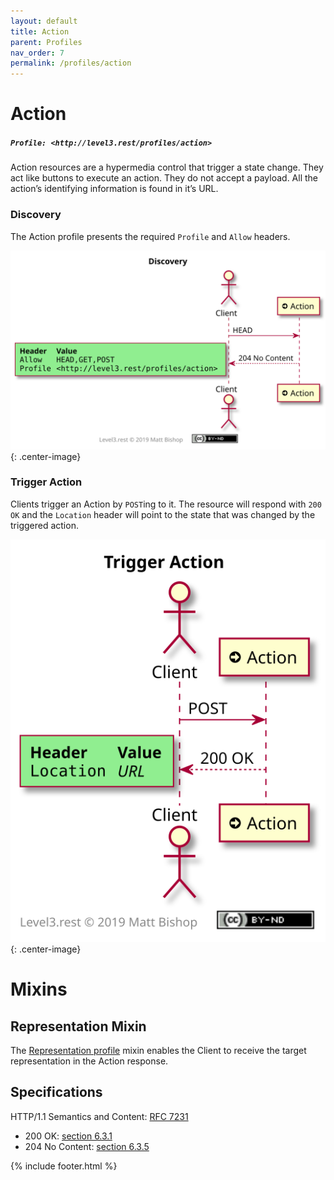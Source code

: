 ```yaml
---
layout: default
title: Action
parent: Profiles
nav_order: 7
permalink: /profiles/action
---
```

# Action

##### `Profile: <http://level3.rest/profiles/action>`

Action resources are a hypermedia control that trigger a state change. They act like buttons to execute an action. They do not accept a payload. All the action’s identifying information is found in it’s URL. 

### Discovery

The Action profile presents the required `Profile` and `Allow` headers.

![](action/discovery.svg){: .center-image}

### Trigger Action

Clients trigger an Action by `POST`ing to it. The resource will respond with `200 OK` and the `Location` header will point to the state that was changed by the triggered action.

![](action/trigger.svg){: .center-image}

# Mixins

## Representation Mixin

The [Representation profile](representation.md) mixin enables the Client to receive the target representation in the Action response.

## Specifications

HTTP/1.1 Semantics and Content: [RFC 7231](https://tools.ietf.org/html/rfc7231)

- 200 OK: [section 6.3.1](https://tools.ietf.org/html/rfc7231#section-6.3.1)
- 204 No Content: [section 6.3.5](https://tools.ietf.org/html/rfc7231#section-6.3.5)

{% include footer.html %}
